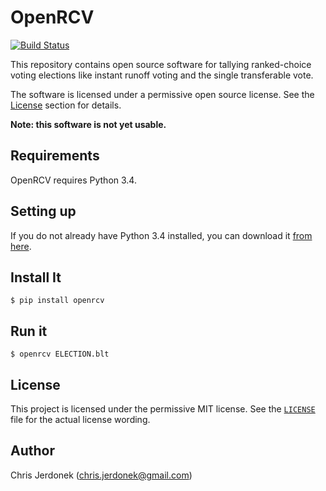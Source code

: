 OpenRCV
=======

[![Build Status](https://travis-ci.org/cjerdonek/open-rcv.svg?branch=master)](https://travis-ci.org/cjerdonek/open-rcv)

This repository contains open source software for tallying ranked-choice
voting elections like instant runoff voting and the single transferable vote.

The software is licensed under a permissive open source license.
See the [License](#license) section for details.

**Note: this software is not yet usable.**


Requirements
------------

OpenRCV requires Python 3.4.


Setting up
----------

If you do not already have Python 3.4 installed, you can download it
[from here][python-download].


Install It
----------

    $ pip install openrcv


Run it
------

    $ openrcv ELECTION.blt


License
-------

This project is licensed under the permissive MIT license.
See the [`LICENSE`](LICENSE) file for the actual license wording.


Author
------

Chris Jerdonek (<chris.jerdonek@gmail.com>)


[python-download]: https://www.python.org/downloads/
